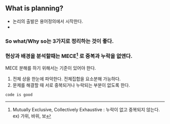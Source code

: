## What is planning?
- 논리의 출발은 용어정의에서 시작한다.
- 
### So what/Why so는 3가지로 정리하는 것이 좋다.
### 현상과 배경을 분석할때는 MECE[^1] 로 중복과 누락을 없앤다.
 MECE 분해를 하기 위해서는 기준이 있어야 한다.
1. 전체 상을 한눈에 파악한다. 전체집합을 요소분해 가능하다.
2. 문제를 해결할 때 서로 중복되거나 누락되는 부분이 없도록 한다.


```
code is good
```









[^1]: Mutually Exclusive, Collectively Exhaustive : 누락이 없고 중복되지 않는다. ex) 가위, 바위, 보
<!--stackedit_data:
eyJoaXN0b3J5IjpbLTc3NjQ0OTI0MSwtMjA0ODI3Njk3MSw4OT
gxOTk5NzgsLTIwODg3NDY2MTJdfQ==
-->